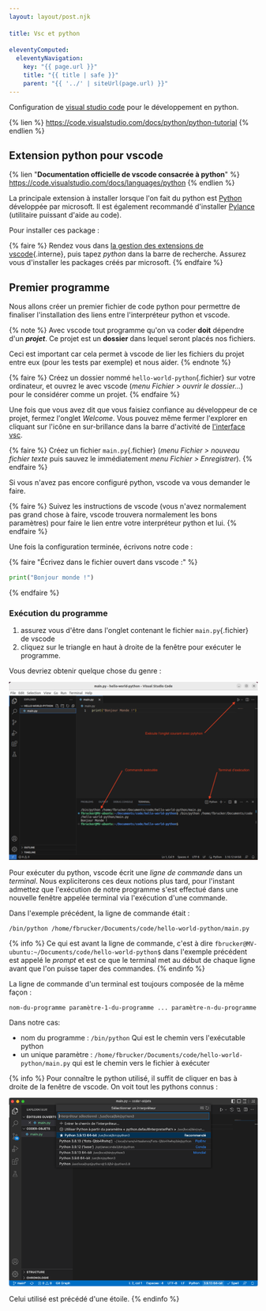 ```yaml
---
layout: layout/post.njk

title: Vsc et python

eleventyComputed:
  eleventyNavigation:
    key: "{{ page.url }}"
    title: "{{ title | safe }}"
    parent: "{{ '../' | siteUrl(page.url) }}"
---
```


<!-- début résumé -->

Configuration de [visual studio code](https://code.visualstudio.com/) pour le développement en python.

<!-- fin résumé -->

{% lien %}
<https://code.visualstudio.com/docs/python/python-tutorial>
{% endlien %}

## Extension python pour vscode

{% lien "**Documentation officielle de vscode consacrée à python**" %}
<https://code.visualstudio.com/docs/languages/python>
{% endlien %}

La principale extension à installer lorsque l'on fait du python est [Python](https://marketplace.visualstudio.com/items?itemName=ms-python.python) développée par microsoft. Il est également recommandé d'installer [Pylance](https://marketplace.visualstudio.com/items?itemName=ms-python.vscode-pylance) (utilitaire puissant d'aide au code).

Pour installer ces package :

{% faire %}
Rendez vous dans [la gestion des extensions de vscode](../prise-en-main#extensions){.interne}, puis tapez _python_ dans la barre de recherche. Assurez vous d'installer les packages créés par microsoft.
{% endfaire %}

## Premier programme

Nous allons créer un premier fichier de code python pour permettre de finaliser l'installation des liens entre l'interpréteur python et vscode.

{% note %}
Avec vscode tout programme qu'on va coder **doit** dépendre d'un **_projet_**. Ce projet est un **dossier** dans lequel seront placés nos fichiers.

Ceci est important car cela permet à vscode de lier les fichiers du projet entre eux (pour les tests par exemple) et nous aider.
{% endnote %}

{% faire %}
Créez un dossier nommé `hello-world-python`{.fichier} sur votre ordinateur, et ouvrez le avec vscode (_menu Fichier > ouvrir le dossier..._) pour le considérer comme un projet.
{% endfaire %}

Une fois que vous avez dit que vous faisiez confiance au développeur de ce projet, fermez l'onglet _Welcome_. Vous pouvez même fermer l'explorer en cliquant sur l'icône en sur-brillance dans la barre d'activité de [l'interface vsc](https://code.visualstudio.com/docs/getstarted/userinterface).

{% faire %}
Créez un fichier `main.py`{.fichier} (_menu Fichier > nouveau fichier texte_ puis sauvez le immédiatement _menu Fichier > Enregistrer_).
{% endfaire %}

Si vous n'avez pas encore configuré python, vscode va vous demander le faire.

{% faire %}
Suivez les instructions de vscode (vous n'avez normalement pas grand chose à faire, vscode trouvera normalement les bons paramètres) pour faire le lien entre votre interpréteur python et lui.
{% endfaire %}

Une fois la configuration terminée, écrivons notre code :

{% faire "Écrivez dans le fichier ouvert dans vscode :" %}

```python
print("Bonjour monde !")
```

{% endfaire %}

### <span id="exécuter-programme"><span> Exécution du programme

1. assurez vous d'être dans l'onglet contenant le fichier `main.py`{.fichier} de vscode
2. cliquez sur le triangle en haut à droite de la fenêtre pour exécuter le programme.

Vous devriez obtenir quelque chose du genre :

![hello world](python-interpreteur-execution-python.png)

Pour exécuter du python, vscode écrit une _ligne de commande_ dans un _terminal_. Nous expliciterons ces deux notions plus tard, pour l'instant admettez que l'exécution de notre programme s'est effectué dans une nouvelle fenêtre appelée terminal via l'exécution d'une commande.

Dans l'exemple précédent, la ligne de commande était :

```shell
/bin/python /home/fbrucker/Documents/code/hello-world-python/main.py
```

{% info %}
Ce qui est avant la ligne de commande, c'est à dire `fbrucker@MV-ubuntu:~/Documents/code/hello-world-python$` dans l'exemple précédent est appelé le _prompt_ et est ce que le terminal met au début de chaque ligne avant que l'on puisse taper des commandes.
{% endinfo %}

La ligne de commande d'un terminal est toujours composée de la même façon :

```shell
nom-du-programme paramètre-1-du-programme ... paramètre-n-du-programme
```

Dans notre cas:

- nom du programme : `/bin/python` Qui est le chemin vers l'exécutable python
- un unique paramètre : `/home/fbrucker/Documents/code/hello-world-python/main.py` qui est le chemin vers le fichier à exécuter

{% info %}
Pour connaître le python utilisé, il suffit de cliquer en bas à droite de la fenêtre de vscode. On voit tout les pythons connus :

![quel python ?](./quel-python.png)

Celui utilisé est précédé d'une étoile.
{% endinfo %}
